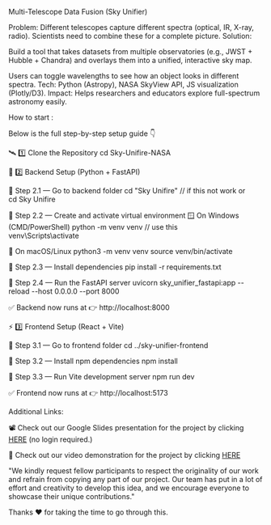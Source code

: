 Multi-Telescope Data Fusion (Sky Unifier)
 
Problem: Different telescopes capture different spectra (optical, IR, X-ray, radio). Scientists need to combine these for a complete picture.
Solution:
 
Build a tool that takes datasets from multiple observatories (e.g., JWST + Hubble + Chandra) and overlays them into a unified, interactive sky map.
 
Users can toggle wavelengths to see how an object looks in different spectra.
Tech: Python (Astropy), NASA SkyView API, JS visualization (Plotly/D3).
Impact: Helps researchers and educators explore full-spectrum astronomy easily.


How to start : 

Below is the full step-by-step setup guide  👇

🛰️ 1️⃣ Clone the Repository
cd Sky-Unifire-NASA

🧠 2️⃣ Backend Setup (Python + FastAPI)

🔹 Step 2.1 — Go to backend folder
cd "Sky Unifire"   // if this not work 
or  
cd Sky Unifire

🔹 Step 2.2 — Create and activate virtual environment
🪟 On Windows (CMD/PowerShell)
python -m venv venv          // use this       
venv\Scripts\activate

🐧 On macOS/Linux
python3 -m venv venv
source venv/bin/activate

🔹 Step 2.3 — Install dependencies
pip install -r requirements.txt

🔹 Step 2.4 — Run the FastAPI server
uvicorn sky_unifier_fastapi:app --reload --host 0.0.0.0 --port 8000


✅ Backend now runs at 👉 http://localhost:8000

⚡ 3️⃣ Frontend Setup (React + Vite)

🔹 Step 3.1 — Go to frontend folder
cd ../sky-unifier-frontend

🔹 Step 3.2 — Install npm dependencies
npm install

🔹 Step 3.3 — Run Vite development server
npm run dev


✅ Frontend now runs at 👉 http://localhost:5173

Additional Links:

📽️ Check out our Google Slides presentation for the project by clicking [HERE](https://docs.google.com/presentation/d/1MV_70bZ28MmAI48bAvA5TX48CvUPa-vh/edit?usp=sharing&ouid=108385564377944947346&rtpof=true&sd=true)  (no login required.)

🎥 Check out our video demonstration for the project by clicking [HERE](https://youtu.be/Ob8ioeTKRCY?si=zrKvHkNWpivZkLHI)

"We kindly request fellow participants to respect the originality of our work and refrain from copying any part of our project. Our team has put in a lot of effort and creativity to develop this idea, and we encourage everyone to showcase their unique contributions."

Thanks ❤️ for taking the time to go through this.
